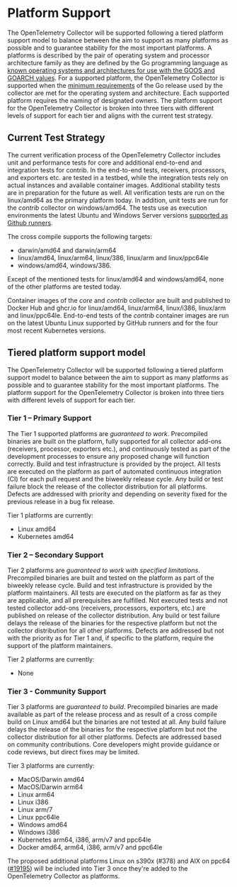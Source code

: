 # Platform Support

The OpenTelemetry Collector will be supported following a tiered platform support model to balance between the aim to support as many platforms as possible and to guarantee stability for the most important platforms. A platforms is described by the pair of operating system and processor architecture family as they are defined by the Go programming language as [known operating systems and architectures for use with the GOOS and GOARCH values](https://go.dev/src/go/build/syslist.go). For a supported platform, the OpenTelemetry Collector is supported when the [minimum requirements](https://github.com/golang/go/wiki/MinimumRequirements) of the Go release used by the collector are met for the operating system and architecture. Each supported platform requires the naming of designated owners. The platform support for the OpenTelemetry Collector is broken into three tiers with different levels of support for each tier and aligns with the current test strategy.

## Current Test Strategy

The current verification process of the OpenTelemetry Collector includes unit and performance tests for core and additional end-to-end and integration tests for contrib. In the end-to-end tests, receivers, processors, and exporters etc. are tested in a testbed, while the integration tests rely on actual instances and available container images. Additional stability tests are in preparation for the future as well. All verification tests are run on the linux/amd64 as the primary platform today. In addition, unit tests are run for the _contrib_ collector on windows/amd64. The tests use as execution environments the latest Ubuntu and Windows Server versions [supported as Github runners](https://docs.github.com/en/actions/using-github-hosted-runners/about-github-hosted-runners#supported-runners-and-hardware-resources). 

The cross compile supports the following targets:
- darwin/amd64 and darwin/arm64
- linux/amd64, linux/arm64, linux/386, linux/arm and linux/ppc64le
- windows/amd64, windows/386. 

Except of the mentioned tests for linux/amd64 and windows/amd64, none of the other platforms are tested today. 

Container images of the _core_ and _contrib_ collector are built and published to Docker Hub and ghcr.io for linux/amd64, linux/arm64, linux/i386, linux/arm and linux/ppc64le. End-to-end tests of the _contrib_ container images are run on the latest Ubuntu Linux supported by GitHub runners and for the four most recent Kubernetes versions.

## Tiered platform support model

The OpenTelemetry Collector will be supported following a tiered platform support model to balance between the aim to support as many platforms as possible and to guarantee stability for the most important platforms. The platform support for the OpenTelemetry Collector is broken into three tiers with different levels of support for each tier. 

### Tier 1 – Primary Support

The Tier 1 supported platforms are _guaranteed to work_. Precompiled binaries are built on the platform, fully supported for all collector add-ons (receivers, processor, exporters etc.), and continuously tested as part of the development processes to ensure any proposed change will function correctly. Build and test infrastructure is provided by the project. All tests are executed on the platform as part of automated continuous integration (CI) for each pull request and the biweekly release cycle. Any build or test failure block the release of the collector distribution for all platforms. Defects are addressed with priority and depending on severity fixed for the previous release in a bug fix release.

Tier 1 platforms are currently:
- Linux amd64
- Kubernetes amd64

### Tier 2 – Secondary Support

Tier 2 platforms are _guaranteed to work with specified limitations_. Precompiled binaries are built and tested on the platform as part of the biweekly release cycle. Build and test infrastructure is provided by the platform maintainers. All tests are executed on the platform as far as they are applicable, and all prerequisites are fulfilled. Not executed tests and not tested collector add-ons (receivers, processors, exporters, etc.) are published on release of the collector distribution. Any build or test failure delays the release of the binaries for the respective platform but not the collector distribution for all other platforms. Defects are addressed but not with the priority as for Tier 1 and, if specific to the platform, require the support of the platform maintainers.

Tier 2 platforms are currently:
- None

### Tier 3 - Community Support

Tier 3 platforms are _guaranteed to build_. Precompiled binaries are made available as part of the release process and as result of a cross compile build on Linux amd64 but the binaries are not tested at all. Any build failure delays the release of the binaries for the respective platform but not the collector distribution for all other platforms. Defects are addressed based on community contributions. Core developers might provide guidance or code reviews, but direct fixes may be limited.

Tier 3 platforms are currently:
- MacOS/Darwin amd64 
- MacOS/Darwin arm64
- Linux arm64 
- Linux i386
- Linux arm/7 
- Linux ppc64le 
- Windows amd64
- Windows i386
- Kubernetes arm64, i386, arm/v7 and ppc64le
- Docker amd64, arm64, i386, arm/v7 and ppc64le

The proposed additional platforms Linux on s390x (#378) and AIX on ppc64 ([#19195](https://github.com/open-telemetry/opentelemetry-collector-contrib/issues/19195)) will be included into Tier 3 once they're added to the OpenTelemetry Collector as platforms. 
